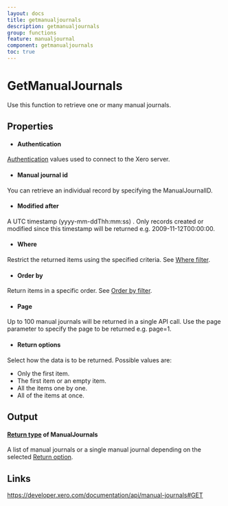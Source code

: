```yaml
---
layout: docs
title: getmanualjournals
description: getmanualjournals
group: functions
feature: manualjournal
component: getmanualjournals
toc: true
---
```

GetManualJournals
============

Use this function to retrieve one or many manual journals.

Properties
----------

- #### Authentication
[Authentication](../../../Common/Authentication/Index.md) values used to connect to the Xero server.
- #### Manual journal id
You can retrieve an individual record by specifying the ManualJournalID.
- #### Modified after
A UTC timestamp (yyyy-mm-ddThh:mm:ss) . Only records created or modified since this timestamp will be returned e.g. 2009-11-12T00:00:00.
- #### Where
Restrict the returned items using the specified criteria. See [Where filter](../../../Common/Filters/Where/Index.md).
- #### Order by
Return items in a specific order. See [Order by filter](../../../Common/Filters/OrderBy/Index.md).
- #### Page
Up to 100 manual journals will be returned in a single API call. Use the page parameter to specify the page to be returned e.g. page=1.
- #### Return options
Select how the data is to be returned. Possible values are:
  * Only the first item.
  * The first item or an empty item. 
  * All the items one by one.
  * All of the items at once.


Output
-----
#### [Return type](#return-options) of ManualJournals
A list of manual journals or a single manual journal depending on the selected [Return option](#return-options).

Links
-----

https://developer.xero.com/documentation/api/manual-journals#GET
